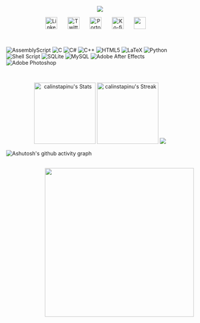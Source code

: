 

<p align="center">
  <a href="https://github.com/DenverCoder1/readme-typing-svg">
    <img src="https://readme-typing-svg.demolab.com?font=Fira+Code&weight=550&pause=1000&color=2C68F6&center=true&vCenter=true&width=435&lines=Go+the+extra+mile.;Always+learning+new+things." /></a>
</p>


<p align="center">
  <a href="https://www.linkedin.com/in/calinpauliuc/"><img width="32px" alt="LinkedIn" title="LinkedIn" src="https://i.imgur.com/h5u6PAT.png"/></a>
  &#8287;&#8287;&#8287;&#8287;&#8287;
  <a href="https://www.instagram.com/obsessionofwinter/"><img width="32px" alt="Twitter" title="Twitter" src="https://i.imgur.com/sKLP6ug.png"/></a>
  &#8287;&#8287;&#8287;&#8287;&#8287;
  <a href="https://www.behance.net/calingeorge1"><img width="32px" alt="Portofolio" title="Portofolio" src="https://i.imgur.com/niXrJr1.png"/></a>
  &#8287;&#8287;&#8287;&#8287;&#8287;
  <a href="https://www.facebook.com/grizzlyvisuals"><img width="32px" alt="Ko-fi" title="Buy me a coffee" src="https://i.imgur.com/FOiLwXD.png"/></a>
  &#8287;&#8287;&#8287;&#8287;&#8287;
  <a href="https://discord.gg/caling30" alt="Discord" title="Dev Pro Tips Discord Server"><img width="32px" src="https://i.imgur.com/uk9HFs2.png"/></a>
  &#8287;&#8287;&#8287;&#8287;&#8287;
  <!-- <a href="http://eyl327.mywebcommunity.org/promos/"><img width="32px" alt="Free Stuff" title="Free gifts for you" src="https://i.imgur.com/0uVwkoZ.png"/></a> -->
</p>
<br/>

![AssemblyScript](https://img.shields.io/badge/assembly%20script-%23000000.svg?style=flat&logo=assemblyscript&logoColor=white) ![C](https://img.shields.io/badge/c-%2300599C.svg?style=flat&logo=c&logoColor=white) ![C#](https://img.shields.io/badge/c%23-%23239120.svg?style=flat&logo=csharp&logoColor=white) ![C++](https://img.shields.io/badge/c++-%2300599C.svg?style=flat&logo=c%2B%2B&logoColor=white) ![HTML5](https://img.shields.io/badge/html5-%23E34F26.svg?style=flat&logo=html5&logoColor=white) ![LaTeX](https://img.shields.io/badge/latex-%23008080.svg?style=flat&logo=latex&logoColor=white) ![Python](https://img.shields.io/badge/python-3670A0?style=flat&logo=python&logoColor=ffdd54) ![Shell Script](https://img.shields.io/badge/shell_script-%23121011.svg?style=flat&logo=gnu-bash&logoColor=white) ![SQLite](https://img.shields.io/badge/sqlite-%2307405e.svg?style=flat&logo=sqlite&logoColor=white) ![MySQL](https://img.shields.io/badge/mysql-4479A1.svg?style=flat&logo=mysql&logoColor=white) ![Adobe After Effects](https://img.shields.io/badge/Adobe%20After%20Effects-9999FF.svg?style=flat&logo=Adobe%20After%20Effects&logoColor=white) ![Adobe Photoshop](https://img.shields.io/badge/adobe%20photoshop-%2331A8FF.svg?style=flat&logo=adobe%20photoshop&logoColor=white) 

<br/>
<div class="badges-githubstats">
  <p align="center">
    <img src="https://github-readme-stats.vercel.app/api?username=calinstapinu&theme=transparent&custom_title=GitHub%20Stats&show_icons=true&hide_border=true&count_private=true" alt="calinstapinu's Stats" height="165">
    <img src="https://github-readme-streak-stats.herokuapp.com/?user=calinstapinu&theme=transparent&hide_border=true" alt="calinstapinu's Streak" height="165">
    <img src="https://github-readme-stats.vercel.app/api/top-langs/?username=calinstapinu&theme=transparent&hide_border=true&include_all_commits=false&count_private=false&layout=compact">
  </p>
</div>

![Ashutosh's github activity graph](https://github-readme-activity-graph.vercel.app/graph?username=calinstapinu&color=2c68f6&custom_title=Contribution%20Graph&hide_border=true&theme=github-dark)
<br/>
<br/>

<div class="badges-gif">
  <p align="right">
    <img src="https://user-images.githubusercontent.com/74038190/221352989-518609ab-b4d1-459e-929f-a08cd2bd9b3c.gif" width="400">
    <br><br>
  </p>
</div>
<!--![](https://quotes-github-readme.vercel.app/api?type=horizontal&color=2c68f6&theme=tokyonight)

<!-- Proudly created with GPRM ( https://gprm.itsvg.in ) -->
